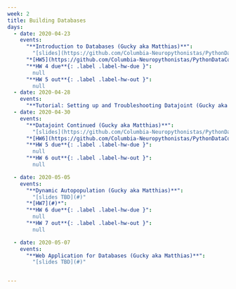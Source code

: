 ```yaml
---
week: 2
title: Building Databases
days:
  - date: 2020-04-23
    events:
      "**Introduction to Databases (Gucky aka Matthias)**":
        "[slides](https://github.com/Columbia-Neuropythonistas/PythonDataCourse/tree/master/Lectures/Lecture5)"
      "*[HW5](https://github.com/Columbia-Neuropythonistas/PythonDataCourse/tree/master/Homeworks/HW5)*":
      "**HW 4 due**{: .label .label-hw-due }":
        null
      "**HW 5 out**{: .label .label-hw-out }":
        null
  - date: 2020-04-28
    events:
      "**Tutorial: Setting up and Troubleshooting Datajoint (Gucky aka Matthias)**":
  - date: 2020-04-30
    events:
      "**Datajoint Continued (Gucky aka Matthias)**":
        "[slides](https://github.com/Columbia-Neuropythonistas/PythonDataCourse/tree/master/Lectures/Lecture6)"
      "*[HW6](https://github.com/Columbia-Neuropythonistas/PythonDataCourse/tree/master/Homeworks/HW6)*":
      "**HW 5 due**{: .label .label-hw-due }":
        null
      "**HW 6 out**{: .label .label-hw-out }":
        null

  - date: 2020-05-05
    events:
      "**Dynamic Autopopulation (Gucky aka Matthias)**":
        "[slides TBD](#)"
      "*[HW7](#)*":
      "**HW 6 due**{: .label .label-hw-due }":
        null
      "**HW 7 out**{: .label .label-hw-out }":
        null

  - date: 2020-05-07
    events:
      "**Web Application for Databases (Gucky aka Matthias)**":
        "[slides TBD](#)"


---
```

